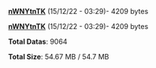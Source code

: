 [**nWNYtnTK**](/data/nWNYtnTK.txt) (15/12/22 - 03:29)- 4209 bytes

[**nWNYtnTK**](/data/nWNYtnTK.txt) (15/12/22 - 03:29)- 4209 bytes

**Total Datas**: 9064

**Total Size**: 54.67 MB / 54.7 MB